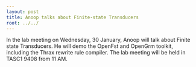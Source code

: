 ```yaml
---
layout: post
title: Anoop talks about Finite-state Transducers
root: ../../
---
```


In the lab meeting on Wednesday, 30 January, Anoop will talk about Finite state Transducers. He will demo the OpenFst and OpenGrm toolkit, including the Thrax rewrite rule compiler. The lab meeting will be held in TASC1 9408 from 11 AM.
